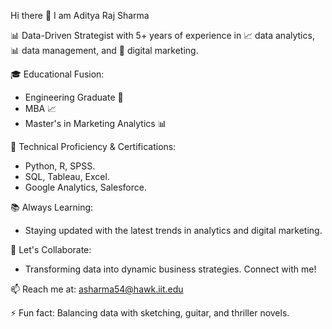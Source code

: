 Hi there 👋 I am Aditya Raj Sharma

📊 Data-Driven Strategist with 5+ years of experience in 📈 data analytics, 📊 data management, and 📱 digital marketing.

🎓 Educational Fusion:
- Engineering Graduate 🌉
- MBA 📈
- Master's in Marketing Analytics 📊

🧪 Technical Proficiency & Certifications:
- Python, R, SPSS.
- SQL, Tableau, Excel.
- Google Analytics, Salesforce.

📚 Always Learning:
- Staying updated with the latest trends in analytics and digital marketing.

🤝 Let's Collaborate:
- Transforming data into dynamic business strategies. Connect with me!

📫 Reach me at: asharma54@hawk.iit.edu

⚡ Fun fact: Balancing data with sketching, guitar, and thriller novels.

